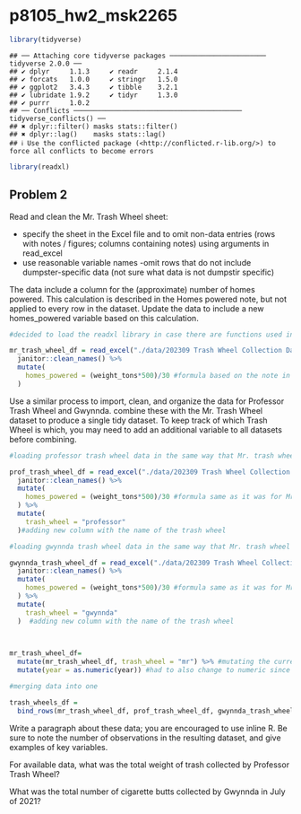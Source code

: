 p8105_hw2_msk2265
================

``` r
library(tidyverse)
```

    ## ── Attaching core tidyverse packages ──────────────────────── tidyverse 2.0.0 ──
    ## ✔ dplyr     1.1.3     ✔ readr     2.1.4
    ## ✔ forcats   1.0.0     ✔ stringr   1.5.0
    ## ✔ ggplot2   3.4.3     ✔ tibble    3.2.1
    ## ✔ lubridate 1.9.2     ✔ tidyr     1.3.0
    ## ✔ purrr     1.0.2     
    ## ── Conflicts ────────────────────────────────────────── tidyverse_conflicts() ──
    ## ✖ dplyr::filter() masks stats::filter()
    ## ✖ dplyr::lag()    masks stats::lag()
    ## ℹ Use the conflicted package (<http://conflicted.r-lib.org/>) to force all conflicts to become errors

``` r
library(readxl)
```

## Problem 2

Read and clean the Mr. Trash Wheel sheet:

- specify the sheet in the Excel file and to omit non-data entries (rows
  with notes / figures; columns containing notes) using arguments in
  read_excel
- use reasonable variable names -omit rows that do not include
  dumpster-specific data (not sure what data is not dumpstir specific)

The data include a column for the (approximate) number of homes powered.
This calculation is described in the Homes powered note, but not applied
to every row in the dataset. Update the data to include a new
homes_powered variable based on this calculation.

``` r
#decided to load the readxl library in case there are functions used in the background other than jusr readxl

mr_trash_wheel_df = read_excel("./data/202309 Trash Wheel Collection Data.xlsx", sheet = "Mr. Trash Wheel", range = "A2:N586") %>% 
  janitor::clean_names() %>% 
  mutate( 
    homes_powered = (weight_tons*500)/30 #formula based on the note in the excel spreadsheet: Homes Powered - Each ton of trash equates to on average 500 kilowatts of electricity.  An average household will use 30 kilowatts per day.
  )
```

Use a similar process to import, clean, and organize the data for
Professor Trash Wheel and Gwynnda. combine these with the Mr. Trash
Wheel dataset to produce a single tidy dataset. To keep track of which
Trash Wheel is which, you may need to add an additional variable to all
datasets before combining.

``` r
#loading professor trash wheel data in the same way that Mr. trash wheel was loaded

prof_trash_wheel_df = read_excel("./data/202309 Trash Wheel Collection Data.xlsx", sheet = "Professor Trash Wheel", range = "A2:M108") %>% 
  janitor::clean_names() %>% 
  mutate( 
    homes_powered = (weight_tons*500)/30 #formula same as it was for Mr. trash wheel
  ) %>% 
  mutate(
    trash_wheel = "professor"
  )#adding new column with the name of the trash wheel 

#loading gwynnda trash wheel data in the same way that Mr. trash wheel was loaded

gwynnda_trash_wheel_df = read_excel("./data/202309 Trash Wheel Collection Data.xlsx", sheet = "Gwynnda Trash Wheel", range = "A2:L157") %>% 
  janitor::clean_names() %>% 
  mutate( 
    homes_powered = (weight_tons*500)/30 #formula same as it was for Mr. trash wheel
  ) %>% 
  mutate(
    trash_wheel = "gwynnda"
  )  #adding new column with the name of the trash wheel 
  


mr_trash_wheel_df=
  mutate(mr_trash_wheel_df, trash_wheel = "mr") %>% #mutating the current Mr. trash wheel dataframe. this could be done when loading the date, but I decided to do it here because the first part of this problem does not involve adding this variable.
  mutate(year = as.numeric(year)) #had to also change to numeric since the other datasets were stored as numeric, so they could only merge if they were the same type of variable

#merging data into one

trash_wheels_df = 
  bind_rows(mr_trash_wheel_df, prof_trash_wheel_df, gwynnda_trash_wheel_df)
```

Write a paragraph about these data; you are encouraged to use inline R.
Be sure to note the number of observations in the resulting dataset, and
give examples of key variables.

For available data, what was the total weight of trash collected by
Professor Trash Wheel?

What was the total number of cigarette butts collected by Gwynnda in
July of 2021?
